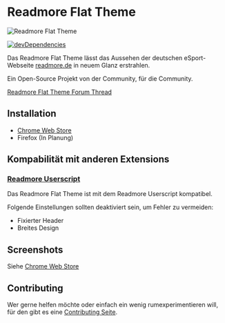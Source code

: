# Readmore Flat Theme
![Readmore Flat Theme](http://i.imgur.com/QFimj0c.png)

[![devDependencies](https://david-dm.org/timche/readmore-flat-theme/dev-status.svg)](https://david-dm.org/timche/readmore-flat-theme#info=devDependencies)

Das Readmore Flat Theme lässt das Aussehen der deutschen eSport-Webseite [readmore.de](http://www.readmore.de) in neuem Glanz erstrahlen.

Ein Open-Source Projekt von der Community, für die Community.

[Readmore Flat Theme Forum Thread](http://www.readmore.de/forums/91-technik/60-software/139913-readmore-flat-theme-v0-0-3-chrome-only)

## Installation
* [Chrome Web Store](https://chrome.google.com/webstore/detail/readmore-flat-theme/ocmchkcmbgeceokandifjnbadnajeljk)
* Firefox (In Planung)

## Kompabilität mit anderen Extensions
### [Readmore Userscript](https://github.com/thextor/readmore-userscript)
Das Readmore Flat Theme ist mit dem Readmore Userscript kompatibel.

Folgende Einstellungen sollten deaktiviert sein, um Fehler zu vermeiden:
* Fixierter Header
* Breites Design

## Screenshots
Siehe [Chrome Web Store](https://chrome.google.com/webstore/detail/readmore-flat-theme/ocmchkcmbgeceokandifjnbadnajeljk)

## Contributing
Wer gerne helfen möchte oder einfach ein wenig rumexperimentieren will, für den gibt es eine [Contributing Seite](https://github.com/timche/readmore-flat-theme/blob/master/CONTRIBUTING.md).

